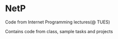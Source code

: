 # NetP
Code from Internet Programming lectures(@ TUES)

Contains code from class, sample tasks and projects
